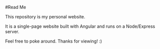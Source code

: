 #Read Me

This repository is my personal website. 

It is a single-page website built with Angular and runs on a Node/Express server.

Feel free to poke around. Thanks for viewing! :)